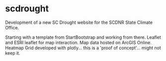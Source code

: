 # scdrought
Development of a new SC Drought website for the SCDNR State Climate Office. 

Starting with a template from StartBootstrap and working from there. Leaflet and ESRI leaflet for map interaction. Map data hosted on ArcGIS Online. Heatmap Grid developed with plotly... this is a 'proof of concept'... might not keep it. 
